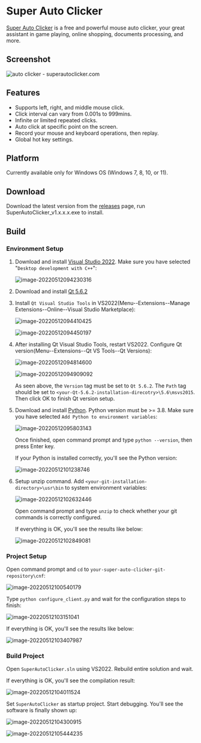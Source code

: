 # Super Auto Clicker

[Super Auto Clicker](https://superautoclicker.com/) is a free and powerful mouse auto clicker, your great assistant in game playing, online shopping, documents processing, and more. 



## Screenshot

![auto clicker - superautoclicker.com](https://superautoclicker.com/assets/img/hero/superautoclicker.com.png)



## Features

- Supports left, right, and middle mouse click. 
- Click interval can vary from 0.001s to 999mins.
- Infinite or limited repeated clicks.
- Auto click at specific point on the screen.
- Record your mouse and keyboard operations, then replay.
- Global hot key settings.



## Platform

Currently available only for Windows OS (Windows 7, 8, 10, or 11).



## Download

Download the latest version from the [releases](https://github.com/simonstek/SuperAutoClicker/releases) page, run SuperAutoClicker_v1.x.x.x.exe to install.



## Build

### Environment Setup

1. Download and install [Visual Studio 2022](https://visualstudio.microsoft.com/vs/). Make sure you have selected "`Desktop development with C++`":

   ![image-20220512094230316](doc/readme/img/README/image-20220512094230316.png)

   

2. Download and install [Qt 5.6.2](https://download.qt.io/new_archive/qt/5.6/5.6.2/qt-opensource-windows-x86-msvc2015-5.6.2.exe)

   

3. Install `Qt Visual Studio Tools` in VS2022(Menu--Extensions--Manage Extensions--Online--Visual Studio Marketplace):

   ![image-20220512094410425](doc/readme/img/README/image-20220512094410425.png)

   ![image-20220512094450197](doc/readme/img/README/image-20220512094450197.png)

   

4. After installing Qt Visual Studio Tools, restart VS2022. Configure Qt version(Menu--Extensions--Qt VS Tools--Qt Versions):

   ![image-20220512094814600](doc/readme/img/README/image-20220512094814600.png)

   ![image-20220512094909092](doc/readme/img/README/image-20220512094909092.png)

   As seen above, the `Version` tag must be set to `Qt 5.6.2`. The `Path` tag should be set to  `<your-Qt-5.6.2-installation-direcotry>\5.6\msvs2015`. Then click OK to finish Qt version setup.

   

5. Download and install [Python](https://www.python.org/downloads/). Python version must be >= 3.8. Make sure you have selected `Add Python to environment variables`:

   ![image-20220512095803143](doc/readme/img/README/image-20220512095803143.png)
   

   Once finished, open command prompt and type `python --version`, then press Enter key.

   If your Python is installed correctly, you'll see the Python version:

   ![image-20220512101238746](doc/readme/img/README/image-20220512101238746.png)

   

6. Setup unzip command. Add `<your-git-installation-directory>\usr\bin` to system environment variables:

   ![image-20220512102632446](doc/readme/img/README/image-20220512102632446.png)


   Open command prompt and type `unzip` to check whether your git commands is correctly configured.

   If everything is OK, you'll see the results like below:

   ![image-20220512102849081](doc/readme/img/README/image-20220512102849081.png)



### Project Setup

Open command prompt and `cd` to `your-super-auto-clicker-git-repository\cnf`:

![image-20220512100540179](doc/readme/img/README/image-20220512100540179.png)

 

Type `python configure_client.py` and wait for the configuration steps to finish:

![image-20220512103151041](doc/readme/img/README/image-20220512103151041.png)



If everything is OK, you'll see the results like below:

![image-20220512103407987](doc/readme/img/README/image-20220512103407987.png)





### Build Project

Open `SuperAutoClicker.sln` using VS2022. Rebuild entire solution and wait.

If everything is OK, you'll see the compilation result:

![image-20220512104011524](doc/readme/img/README/image-20220512104011524.png)

Set `SuperAutoClicker` as startup project. Start debugging. You'll see the software is finally shown up:



![image-20220512104300915](doc/readme/img/README/image-20220512104132663.png)



![image-20220512105444235](doc/readme/img/README/image-20220512105444235.png)
